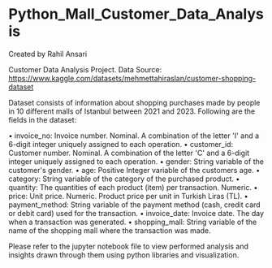 # Python_Mall_Customer_Data_Analysis
Created by Rahil Ansari

Customer Data Analysis Project. Data Source: https://www.kaggle.com/datasets/mehmettahiraslan/customer-shopping-dataset

Dataset consists of information about shopping purchases made by people in 10 different malls of Istanbul between 2021 and 2023. Following are the fields in the dataset:

•   invoice_no: Invoice number. Nominal. A combination of the letter 'I' and a 6-digit integer uniquely assigned to each operation.
•   customer_id: Customer number. Nominal. A combination of the letter 'C' and a 6-digit integer uniquely assigned to each operation.
•   gender: String variable of the customer's gender.
•   age: Positive Integer variable of the customers age.
•   category: String variable of the category of the purchased product.
•   quantity: The quantities of each product (item) per transaction. Numeric.
•   price: Unit price. Numeric. Product price per unit in Turkish Liras (TL).
•   payment_method: String variable of the payment method (cash, credit card or debit card) used for the transaction.
•   invoice_date: Invoice date. The day when a transaction was generated.
•   shopping_mall: String variable of the name of the shopping mall where the transaction was made.

Please refer to the jupyter notebook file to view performed analysis and insights drawn through them using python libraries and visualization.
